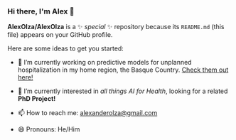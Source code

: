 ### Hi there, I'm Alex 👋

**AlexOlza/AlexOlza** is a ✨ _special_ ✨ repository because its `README.md` (this file) appears on your GitHub profile.

Here are some ideas to get you started:

- 🔭 I’m currently working on predictive models for unplanned hospitalization in my home region, the Basque Country. [Check them out here!](https://github.com/AlexOlza/estratificacion)
- 🌱 I’m currently interested in *all things AI for Health*, looking for a related **PhD Project!**
 
- 📫 How to reach me: alexanderolza@gmail.com
- 😄 Pronouns: He/Him

<!--
- :page_with_curl: Check out my resume
- ⚡ Fun fact: ...
-->
